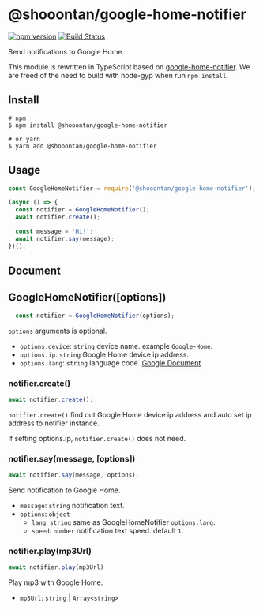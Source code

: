 # @shooontan/google-home-notifier

[![npm version](https://img.shields.io/npm/v/%40shooontan%2Fgoogle-home-notifier.svg)](https://www.npmjs.com/package/%40shooontan%2Fgoogle-home-notifier)
[![Build Status](https://travis-ci.org/shooontan/google-home-notifier.svg?branch=master)](https://travis-ci.org/shooontan/google-home-notifier)

Send notifications to Google Home.

This module is rewritten in TypeScript based on [google-home-notifier](https://github.com/noelportugal/google-home-notifier). We are freed of the need to build with node-gyp when run `npm install`.

## Install

```shell
# npm
$ npm install @shooontan/google-home-notifier

# or yarn
$ yarn add @shooontan/google-home-notifier
```

## Usage

```javascript
const GoogleHomeNotifier = require('@shooontan/google-home-notifier');

(async () => {
  const notifier = GoogleHomeNotifier();
  await notifier.create();

  const message = 'Hi!';
  await notifier.say(message);
})();
```

## Document

## GoogleHomeNotifier([options])

```javascript
  const notifier = GoogleHomeNotifier(options);
```

`options` arguments is optional.

- `options.device`: `string` device name. example `Google-Home`.
- `options.ip`: `string` Google Home device ip address.
- `options.lang`: `string` language code. [Google Document](https://cloud.google.com/speech-to-text/docs/languages)

### notifier.create()

```javascript
await notifier.create();
```

`notifier.create()` find out Google Home device ip address and auto set ip address to notifier instance.

If setting options.ip, `notifier.create()` does not need.

### notifier.say(message, [options])

```javascript
await notifier.say(message, options);
```

Send notification to Google Home.

- `message`: `string` notification text.
- `options`: `object`
  - `lang`: `string` same as GoogleHomeNotifier `options.lang`.
  - `speed`: `number` notification text speed. default `1`.

### notifier.play(mp3Url)

```javascript
await notifier.play(mp3Url)
```

Play mp3 with Google Home.

- `mp3Url`: `string` | `Array<string>`
